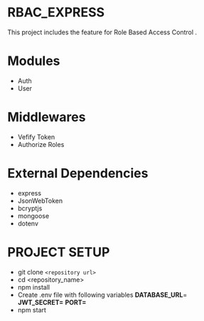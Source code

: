# RBAC_EXPRESS

This project includes the feature for Role Based Access Control .

# Modules

* Auth
* User

# Middlewares

* Vefify Token
* Authorize Roles

# External Dependencies

* express
* JsonWebToken
* bcryptjs
* mongoose
* dotenv

# PROJECT SETUP

* git clone `<repository url>`
* cd <repository_name>
* npm install
* Create .env file with following variables
  **DATABASE_URL**=
  **JWT_SECRET=**
  **PORT=**
* npm start
